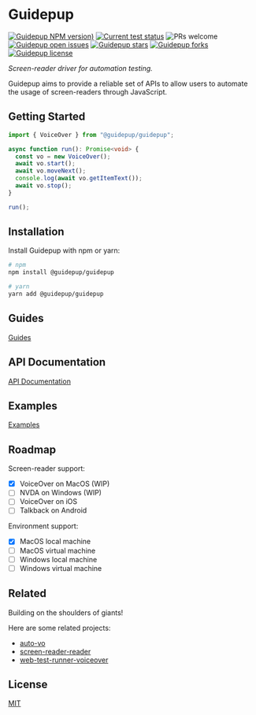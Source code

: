 # Guidepup

[![Guidepup NPM version)](https://img.shields.io/npm/v/@guidepup/guidepup)](https://www.npmjs.com/package/@guidepup/guidepup)
[![Current test status](https://github.com/guidepup/guidepup/workflows/Test/badge.svg)](https://github.com/guidepup/guidepup/actions/workflows/test.yml)
![PRs welcome](https://img.shields.io/badge/PRs-welcome-brightgreen.svg)
[![Guidepup open issues](https://img.shields.io/github/issues/guidepup/guidepup)](https://github.com/guidepup/guidepup/issues)
[![Guidepup stars](https://img.shields.io/github/stars/guidepup/guidepup)](https://github.com/guidepup/guidepup/stargazers)
[![Guidepup forks](https://img.shields.io/github/forks/guidepup/guidepup)](https://github.com/guidepup/guidepup/network/members)
[![Guidepup license](https://img.shields.io/github/license/guidepup/guidepup)](https://github.com/guidepup/guidepup/blob/main/LICENSE)

_Screen-reader driver for automation testing._

Guidepup aims to provide a reliable set of APIs to allow users to automate the
usage of screen-readers through JavaScript.

## Getting Started

```ts
import { VoiceOver } from "@guidepup/guidepup";

async function run(): Promise<void> {
  const vo = new VoiceOver();
  await vo.start();
  await vo.moveNext();
  console.log(await vo.getItemText());
  await vo.stop();
}

run();
```

## Installation

Install Guidepup with npm or yarn:

```bash
# npm
npm install @guidepup/guidepup

# yarn
yarn add @guidepup/guidepup
```

## Guides

[Guides](https://github.com/guidepup/guidepup/tree/main/guides)

## API Documentation

[API Documentation](https://guidepup.github.io/guidepup/)

## Examples

[Examples](https://github.com/guidepup/guidepup/tree/main/examples)

## Roadmap

Screen-reader support:

- [x] VoiceOver on MacOS (WIP)
- [ ] NVDA on Windows (WIP)
- [ ] VoiceOver on iOS
- [ ] Talkback on Android

Environment support:

- [x] MacOS local machine
- [ ] MacOS virtual machine
- [ ] Windows local machine
- [ ] Windows virtual machine

## Related

Building on the shoulders of giants!

Here are some related projects:

- [auto-vo](https://github.com/AccessLint/auto-vo)
- [screen-reader-reader](https://github.com/phenomnomnominal/screen-reader-reader)
- [web-test-runner-voiceover](https://github.com/coryrylan/web-test-runner-voiceover)

## License

[MIT](https://github.com/guidepup/guidepup/blob/main/LICENSE)
